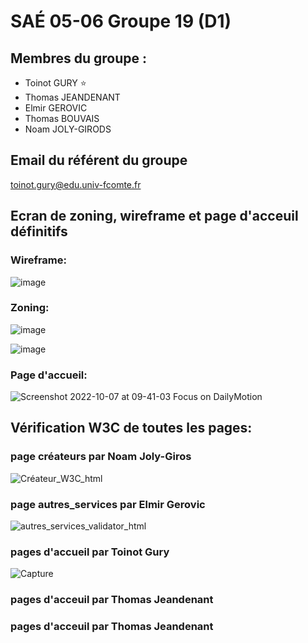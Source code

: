 # SAÉ 05-06 Groupe 19 (D1)
## **Membres du groupe :**
- Toinot GURY :star:
- Thomas JEANDENANT
- Elmir GEROVIC
- Thomas BOUVAIS
- Noam JOLY-GIRODS

## Email du référent du groupe
toinot.gury@edu.univ-fcomte.fr

## Ecran de zoning, wireframe et page d'acceuil définitifs

### Wireframe:
![image](https://user-images.githubusercontent.com/113291884/194273528-81ddf10b-8adb-479b-a61f-0266374edf5f.png)

### Zoning:
![image](https://user-images.githubusercontent.com/113291884/194273716-d46afdd1-27c9-4e95-80dc-6aa9c4a09579.png)

![image](https://user-images.githubusercontent.com/113291884/194273758-0d9cdc80-df48-4ec6-8653-4140c9e4f999.png)

### Page d'accueil:
![Screenshot 2022-10-07 at 09-41-03 Focus on DailyMotion](https://user-images.githubusercontent.com/113291884/194500152-bfecf9e8-7de2-4bb1-aeb4-c5de4e417453.png)

## Vérification W3C de toutes les pages:

### page créateurs par Noam Joly-Giros
![Créateur_W3C_html](https://user-images.githubusercontent.com/113291884/196877967-5518e299-c33d-4f33-a148-800a5eaeb71e.PNG)

### page autres_services par Elmir Gerovic
![autres_services_validator_html](https://user-images.githubusercontent.com/113291884/196878185-542c65a2-04d4-4d4a-8a8f-180c45f481db.png)

### pages d'accueil par Toinot Gury
![Capture](https://user-images.githubusercontent.com/113291884/196878890-167f4441-abcd-41f0-b640-e91a91d09eb3.png)

### pages d'acceuil par Thomas Jeandenant


### pages d'acceuil par Thomas Jeandenant
